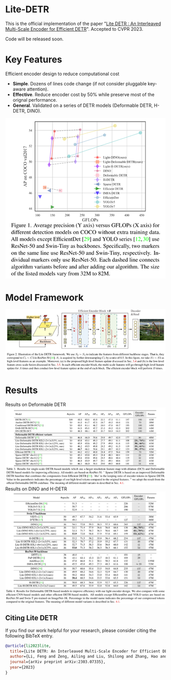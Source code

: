# Lite-DETR
This is the official implementation of the paper "[Lite DETR : An Interleaved Multi-Scale Encoder for Efficient DETR](https://arxiv.org/pdf/2303.07335.pdf)". Accepted to CVPR 2023.

Code will be released soon.
# Key Features
Efficient encoder design to reduce computational cost
- **Simple**. Dozens of lines code change (if not consider pluggable key-aware attention). 
- **Effective**. Reduce encoder cost by 50\% while preserve most of the orignal performance.
- **General**. Validated on a series of DETR models (Deformable DETR, H-DETR, DINO).

![hero_figure](figs/flops.png)
# Model Framework
![hero_figure](figs/framework.jpg)
# Results
Results on Deformable DETR
![hero_figure](figs/deformable.jpg)
Results on DINO and H-DETR
![hero_figure](figs/results.jpg)

## Citing Lite DETR
If you find our work helpful for your research, please consider citing the following BibTeX entry.

```BibTeX
@article{li2023lite,
  title={Lite DETR: An Interleaved Multi-Scale Encoder for Efficient DETR},
  author={Li, Feng and Zeng, Ailing and Liu, Shilong and Zhang, Hao and Li, Hongyang and Zhang, Lei and Ni, Lionel M},
  journal={arXiv preprint arXiv:2303.07335},
  year={2023}
}
```

